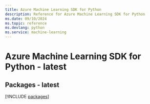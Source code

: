 ```yaml
---
title: Azure Machine Learning SDK for Python
description: Reference for Azure Machine Learning SDK for Python
ms.date: 09/10/2024
ms.topic: reference
ms.devlang: python
ms.service: machine-learning
---
```

# Azure Machine Learning SDK for Python - latest
## Packages - latest
[!INCLUDE [packages](machine-learning-index.md)]